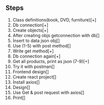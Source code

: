 ## Steps

1. Class definitions(book, DVD, furniture)[+]
2. Db connection[+]
3. Create objects[+]
4. After creating objs getconnection with db[]
5. İnsert to data json obj[]
6. Use (1-5) with post method[]
7. Write get method[+]
8. Db connection again[+]
9. Get all products, print as json (7-9)[+]
10. Try it with postman[]
11. Frontend design[]
12. Create react project[]
13. İnstall axios[]
14. Design[]
15. Use Get & post request with axios[]
16. Print[]
